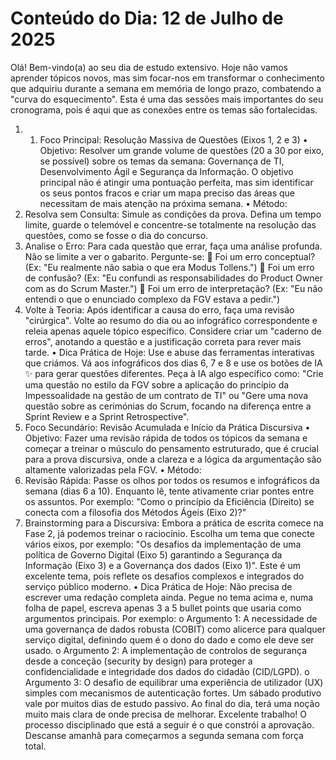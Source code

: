 ﻿# Conteúdo do Dia: 12 de Julho de 2025

Olá! Bem-vindo(a) ao seu dia de estudo extensivo. Hoje não vamos aprender tópicos novos, mas sim focar-nos em transformar o conhecimento que adquiriu durante a semana em memória de longo prazo, combatendo a "curva do esquecimento". Esta é uma das sessões mais importantes do seu cronograma, pois é aqui que as conexões entre os temas são fortalecidas.

1. 1. Foco Principal: Resolução Massiva de Questões (Eixos 1, 2 e 3)
•	Objetivo: Resolver um grande volume de questões (20 a 30 por eixo, se possível) sobre os temas da semana: Governança de TI, Desenvolvimento Ágil e Segurança da Informação. O objetivo principal não é atingir uma pontuação perfeita, mas sim identificar os seus pontos fracos e criar um mapa preciso das áreas que necessitam de mais atenção na próxima semana.
•	Método:
1.	Resolva sem Consulta: Simule as condições da prova. Defina um tempo limite, guarde o telemóvel e concentre-se totalmente na resolução das questões, como se fosse o dia do concurso.
2.	Analise o Erro: Para cada questão que errar, faça uma análise profunda. Não se limite a ver o gabarito. Pergunte-se:
	Foi um erro conceptual? (Ex: "Eu realmente não sabia o que era Modus Tollens.")
	Foi um erro de confusão? (Ex: "Eu confundi as responsabilidades do Product Owner com as do Scrum Master.")
	Foi um erro de interpretação? (Ex: "Eu não entendi o que o enunciado complexo da FGV estava a pedir.")
3.	Volte à Teoria: Após identificar a causa do erro, faça uma revisão "cirúrgica". Volte ao resumo do dia ou ao infográfico correspondente e releia apenas aquele tópico específico. Considere criar um "caderno de erros", anotando a questão e a justificação correta para rever mais tarde.
•	Dica Prática de Hoje: Use e abuse das ferramentas interativas que criámos. Vá aos infográficos dos dias 6, 7 e 8 e use os botões de IA ✨ para gerar questões diferentes. Peça à IA algo específico como: "Crie uma questão no estilo da FGV sobre a aplicação do princípio da Impessoalidade na gestão de um contrato de TI" ou "Gere uma nova questão sobre as cerimónias do Scrum, focando na diferença entre a Sprint Review e a Sprint Retrospective".
2. Foco Secundário: Revisão Acumulada e Início da Prática Discursiva
•	Objetivo: Fazer uma revisão rápida de todos os tópicos da semana e começar a treinar o músculo do pensamento estruturado, que é crucial para a prova discursiva, onde a clareza e a lógica da argumentação são altamente valorizadas pela FGV.
•	Método:
1.	Revisão Rápida: Passe os olhos por todos os resumos e infográficos da semana (dias 6 a 10). Enquanto lê, tente ativamente criar pontes entre os assuntos. Por exemplo: "Como o princípio da Eficiência (Direito) se conecta com a filosofia dos Métodos Ágeis (Eixo 2)?"
2.	Brainstorming para a Discursiva: Embora a prática de escrita comece na Fase 2, já podemos treinar o raciocínio. Escolha um tema que conecte vários eixos, por exemplo: "Os desafios da implementação de uma política de Governo Digital (Eixo 5) garantindo a Segurança da Informação (Eixo 3) e a Governança dos dados (Eixo 1)". Este é um excelente tema, pois reflete os desafios complexos e integrados do serviço público moderno.
•	Dica Prática de Hoje: Não precisa de escrever uma redação completa ainda. Pegue no tema acima e, numa folha de papel, escreva apenas 3 a 5 bullet points que usaria como argumentos principais. Por exemplo:
o	Argumento 1: A necessidade de uma governança de dados robusta (COBIT) como alicerce para qualquer serviço digital, definindo quem é o dono do dado e como ele deve ser usado.
o	Argumento 2: A implementação de controlos de segurança desde a conceção (security by design) para proteger a confidencialidade e integridade dos dados do cidadão (CID/LGPD).
o	Argumento 3: O desafio de equilibrar uma experiência de utilizador (UX) simples com mecanismos de autenticação fortes.
Um sábado produtivo vale por muitos dias de estudo passivo. Ao final do dia, terá uma noção muito mais clara de onde precisa de melhorar.
Excelente trabalho! O processo disciplinado que está a seguir é o que constrói a aprovação. Descanse amanhã para começarmos a segunda semana com força total.


